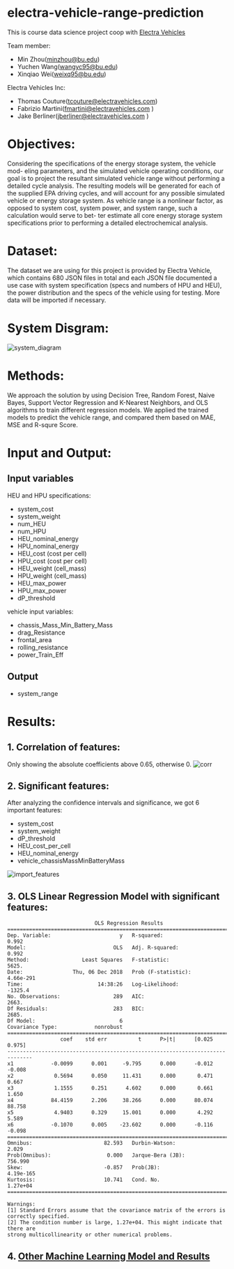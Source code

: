 # electra-vehicle-range-prediction

This is course data science project coop with [Electra Vehicles](https://www.electravehicles.com/)

Team member:
- Min Zhou(minzhou@bu.edu)
- Yuchen Wang(wangyc95@bu.edu)
- Xinqiao Wei(weixq95@bu.edu)

Electra Vehicles Inc:
- Thomas Couture(tcouture@electravehicles.com)
- Fabrizio Martini(fmartini@electravehicles.com )
- Jake Berliner(jberliner@electravehicles.com )

# Objectives:
Considering the specifications of the energy storage system, the vehicle mod- eling parameters, and the simulated vehicle operating conditions, our goal is to project the resultant simulated vehicle range without performing a detailed cycle analysis. The resulting models will be generated for each of the supplied EPA driving cycles, and will account for any possible simulated vehicle or energy storage system. As vehicle range is a nonlinear factor, as opposed to system cost, system power, and system range, such a calculation would serve to bet- ter estimate all core energy storage system specifications prior to performing a detailed electrochemical analysis.

# Dataset:
The dataset we are using for this project is provided by Electra Vehicle, which contains 680 JSON files in total and each JSON file documented a use case with system specification (specs and numbers of HPU and HEU), the power distribution and the specs of the vehicle using for testing. More data will be imported if necessary.

# System Disgram:
![system_diagram](figs/system_diagram.png)

# Methods:
We approach the solution by using Decision Tree, Random Forest, Naive Bayes, Support Vector Regression and K-Nearest Neighbors, and OLS algorithms to train different regression models. We applied the trained models to predict the vehicle range, and compared them based on MAE, MSE and R-squre Score.

# Input and Output:
## Input variables
HEU and HPU specifications:
- system_cost
- system_weight
- num_HEU
- num_HPU
- HEU_nominal_energy
- HPU_nominal_energy
- HEU_cost (cost per cell)
- HPU_cost (cost per cell)
- HEU_weight (cell_mass)
- HPU_weight (cell_mass)
- HEU_max_power
- HPU_max_power
- dP_threshold

vehicle input variables:

- chassis_Mass_Min_Battery_Mass
- drag_Resistance
- frontal_area
- rolling_resistance
- power_Train_Eff

## Output
* system_range

# Results:

## 1. Correlation of features:
Only showing the absolute coefficients above 0.65, otherwise 0. 
![corr](figs/corr_above65.png)

## 2. Significant features:

After analyzing the confidence intervals and significance, we got 6 important features:
- system_cost
- system_weight
- dP_threshold
- HEU_cost_per_cell
- HEU_nominal_energy
- vehicle_chassisMassMinBatteryMass

![import_features](figs/important_features.png)

## 3. OLS Linear Regression Model with significant features:
```
                            OLS Regression Results                            
==============================================================================
Dep. Variable:                      y   R-squared:                       0.992
Model:                            OLS   Adj. R-squared:                  0.992
Method:                 Least Squares   F-statistic:                     5625.
Date:                Thu, 06 Dec 2018   Prob (F-statistic):          4.66e-291
Time:                        14:38:26   Log-Likelihood:                -1325.4
No. Observations:                 289   AIC:                             2663.
Df Residuals:                     283   BIC:                             2685.
Df Model:                           6                                         
Covariance Type:            nonrobust                                         
==============================================================================
                 coef    std err          t      P>|t|      [0.025      0.975]
------------------------------------------------------------------------------
x1            -0.0099      0.001     -9.795      0.000      -0.012      -0.008
x2             0.5694      0.050     11.431      0.000       0.471       0.667
x3             1.1555      0.251      4.602      0.000       0.661       1.650
x4            84.4159      2.206     38.266      0.000      80.074      88.758
x5             4.9403      0.329     15.001      0.000       4.292       5.589
x6            -0.1070      0.005    -23.602      0.000      -0.116      -0.098
==============================================================================
Omnibus:                       82.593   Durbin-Watson:                   2.029
Prob(Omnibus):                  0.000   Jarque-Bera (JB):              756.990
Skew:                          -0.857   Prob(JB):                    4.19e-165
Kurtosis:                      10.741   Cond. No.                     1.27e+04
==============================================================================

Warnings:
[1] Standard Errors assume that the covariance matrix of the errors is correctly specified.
[2] The condition number is large, 1.27e+04. This might indicate that there are
strong multicollinearity or other numerical problems.
```

## 4. [Other Machine Learning Model and Results](https://github.com/minzhou1003/electra-vehicle-range-prediction/blob/master/vehicle_range_prediction.ipynb)
